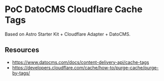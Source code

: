 # PoC DatoCMS Cloudflare Cache Tags

Based on Astro Starter Kit + Cloudflare Adapter + DatoCMS.

## Resources

* https://www.datocms.com/docs/content-delivery-api/cache-tags
* https://developers.cloudflare.com/cache/how-to/purge-cache/purge-by-tags/
